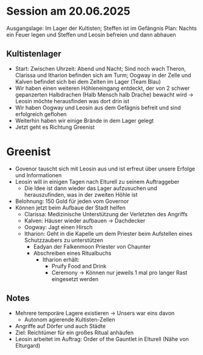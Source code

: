# Session am 20.06.2025

Ausgangslage: Im Lager der Kultisten; Steffen ist im Gefängnis
Plan: Nachts ein Feuer legen und Steffen und Leosin befreien und dann abhauen

## Kultistenlager
- Start: Zwischen Uhrzeit: Abend und Nacht; Sind noch wach Theron, Clarissa und Itharion befinden sich am Turm; Oogway in der Zelle und Kalven befindet sich bei dem Zelten im Lager (Team Blau)
- Wir haben einen weiteren Höhleneingang entdeckt, der von 2 schwer gepanzerten Halbdrachen (Halb Mensch halb Drache) bewacht wird -> Leosin möchte herausfinden was dort drin ist
- Wir haben Oogway und Leosin aus dem Gefägnis befreit und sind erfolgreich geflohen
- Weiterhin haben wir einige Brände in dem Lager gelegt
- Jetzt geht es Richtung Greenist

# Greenist
- Govenor tauscht sich mit Leosin aus und ist erfreut über unsere Erfolge und Informationen
- Leosin will in einigen Tagen nach Elturell zu seinem Auftraggeber
    - Die Idee ist dann wieder das Lager aufzusuchen und herauszufinden, was in der zweiten Höhle ist
- Belohnung: 150 Gold für jeden vom Governor
- Können jetzt beim Aufbaue der Stadt helfen
    - Clarissa: Medizinische Unterstützung der Verletzten des Angriffs
    - Kalven: Häuser wieder aufbauen -> Dachdecker
    - Oogway: Jagt einen Hirsch
    - Itharion: Geht in die Kapelle um dem Priester beim Aufstellen eines Schutzzaubers zu unterstützen
        - Eadyan der Falkenmoon Priester von Chaunter
        - Abschreiben eines Ritualbuchs
            - Itharion erhält:
                - Pruify Food and Drink
                - Ceremony
                -> Können nur jeweils 1 mal pro langer Rast eingesetzt werden

## Notes
- Mehrere temporäre Lagere existieren -> Unsers war eins davon
    - Autonom agierende Kultisten-Zellen
- Angriffe auf Dörfer und auch Städte
- Ziel: Reichtümer für ein großes Ritual anhäufen
- Leosin arbeitet im Auftrag: Order of the Gauntlet in Elturell (Nähe von Elturgard)

